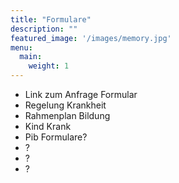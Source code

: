 ```yaml
---
title: "Formulare"
description: ""
featured_image: '/images/memory.jpg'
menu:
  main:
    weight: 1
---
```


- Link zum Anfrage Formular
- Regelung Krankheit
- Rahmenplan Bildung
- Kind Krank
- Pib Formulare?
- ?
- ?
- ?